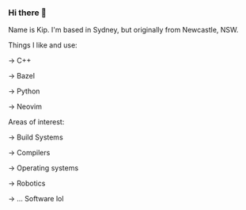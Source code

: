 ### Hi there 👋

Name is Kip. I'm based in Sydney, but originally from Newcastle, NSW.

Things I like and use:

-> C++

-> Bazel

-> Python

-> Neovim

Areas of interest:

-> Build Systems

-> Compilers

-> Operating systems

-> Robotics

-> ... Software lol
